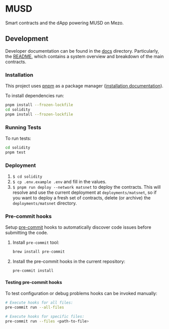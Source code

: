 # MUSD

Smart contracts and the dApp powering MUSD on Mezo.

## Development

Developer documentation can be found in the [docs](docs) directory. Particularly, the [README](docs/README.md), which contains a system overview and breakdown of the main contracts.

### Installation

This project uses [pnpm](https://pnpm.io/) as a package manager ([installation documentation](https://pnpm.io/installation)).

To install dependencies run:

```bash
pnpm install --frozen-lockfile
cd solidity
pnpm install --frozen-lockfile
```

### Running Tests

To run tests:

```bash
cd solidity
pnpm test
```

### Deployment

1. `$ cd solidity`
1. `$ cp .env.example .env` and fill in the values.
1. `$ pnpm run deploy --network matsnet` to deploy the contracts. This will resolve and use the current deployment at `deployments/matsnet`, so if you want to deploy a fresh set of contracts, delete (or archive) the `deployments/matsnet` directory.

### Pre-commit hooks

Setup [pre-commit](https://pre-commit.com/) hooks to automatically discover code issues before submitting the code.

1. Install `pre-commit` tool:
   ```bash
   brew install pre-commit
   ```
2. Install the pre-commit hooks in the current repository:
   ```bash
   pre-commit install
   ```

#### Testing pre-commit hooks

To test configuration or debug problems hooks can be invoked manually:

```bash
# Execute hooks for all files:
pre-commit run --all-files

# Execute hooks for specific files:
pre-commit run --files <path-to-file>
```
